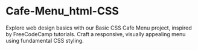 # Cafe-Menu_html-CSS
 Explore web design basics with our Basic CSS Cafe Menu project, inspired by FreeCodeCamp tutorials. Craft a responsive, visually appealing menu using fundamental CSS styling.
